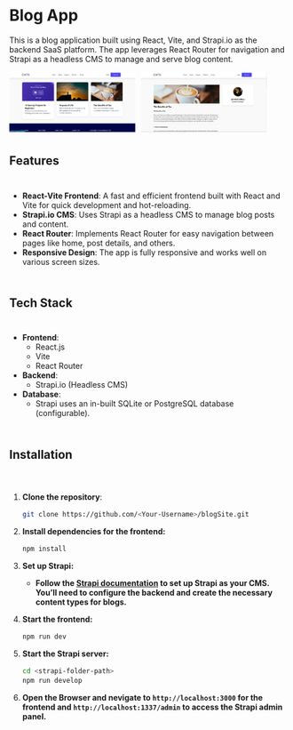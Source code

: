 # Blog App

This is a blog application built using React, Vite, and Strapi.io as the backend SaaS platform. The app leverages React Router for navigation and Strapi as a headless CMS to manage and serve blog content.

<div style="display: flex; gap: 10px; flex-wrap: wrap;">
  <img src="./src/assets/homepage.png" alt="Homepage" style="width: 45%;">
  <img src="./src/assets/blog.png" alt="Blog Page" style="width: 45%;">
</

<br>

## Features

- **React-Vite Frontend**: A fast and efficient frontend built with React and Vite for quick development and hot-reloading.
- **Strapi.io CMS**: Uses Strapi as a headless CMS to manage blog posts and content.
- **React Router**: Implements React Router for easy navigation between pages like home, post details, and others.
- **Responsive Design**: The app is fully responsive and works well on various screen sizes.

## Tech Stack

- **Frontend**:
  - React.js
  - Vite
  - React Router
- **Backend**:
  - Strapi.io (Headless CMS)
- **Database**:
  - Strapi uses an in-built SQLite or PostgreSQL database (configurable).

## Installation

1. **Clone the repository**:

   ```bash
   git clone https://github.com/<Your-Username>/blogSite.git

   ```

2. **Install dependencies for the frontend:**

   ```bash
   npm install

   ```

3. **Set up Strapi:**

   - **Follow the [Strapi documentation](https://docs.strapi.io/dev-docs/intro) to set up Strapi as your CMS. You’ll need to configure the backend and create the necessary content types for blogs.**

4. **Start the frontend:**

   ```bash
   npm run dev

   ```

5. **Start the Strapi server:**

   ```bash
   cd <strapi-folder-path>
   npm run develop

   ```

6. **Open the Browser and nevigate to <code>http://localhost:3000</code> for the frontend and <code>http://localhost:1337/admin</code> to access the Strapi admin panel.**
